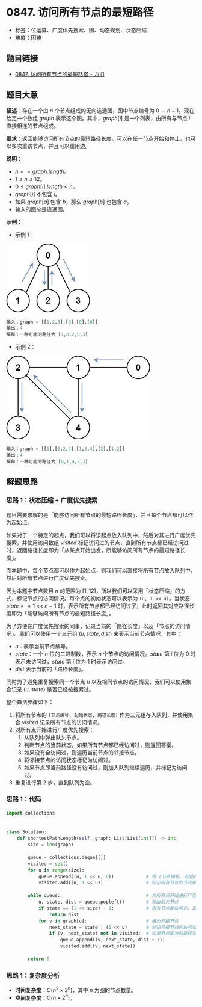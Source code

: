 # 0847. 访问所有节点的最短路径

- 标签：位运算、广度优先搜索、图、动态规划、状态压缩
- 难度：困难

## 题目链接

- [0847. 访问所有节点的最短路径 - 力扣](https://leetcode.cn/problems/shortest-path-visiting-all-nodes/)

## 题目大意

**描述**：存在一个由 $n$ 个节点组成的无向连通图，图中节点编号为 $0 \sim n - 1$。现在给定一个数组 $graph$ 表示这个图。其中，$graph[i]$ 是一个列表，由所有与节点 $i$ 直接相连的节点组成。

**要求**：返回能够访问所有节点的最短路径长度。可以在任一节点开始和停止，也可以多次重访节点，并且可以重用边。

**说明**：

- $n == graph.length$。
- $1 \le n \le 12$。
- $0 \le graph[i].length < n$。
- $graph[i]$ 不包含 $i$。
- 如果 $graph[a]$ 包含 $b$，那么 $graph[b]$ 也包含 $a$。
- 输入的图总是连通图。

**示例**：

- 示例 1：

![](../images/20201024084701.jpg)

```python
输入：graph = [[1,2,3],[0],[0],[0]]
输出：4
解释：一种可能的路径为 [1,0,2,0,3]
```

- 示例 2：

![](../images/20201024084702.jpg)

```python
输入：graph = [[1],[0,2,4],[1,3,4],[2],[1,2]]
输出：4
解释：一种可能的路径为 [0,1,4,2,3]
```

## 解题思路

### 思路 1：状态压缩 + 广度优先搜索

 题目需要求解的是「能够访问所有节点的最短路径长度」，并且每个节点都可以作为起始点。

如果对于一个特定的起点，我们可以将该起点放入队列中，然后对其进行广度优先搜索，并使用访问数组 $visited$ 标记访问过的节点，直到所有节点都已经访问过时，返回路径长度即为「从某点开始出发，所能够访问所有节点的最短路径长度」。

而本题中，每个节点都可以作为起始点，则我们可以直接将所有节点放入队列中，然后对所有节点进行广度优先搜索。

因为本题中节点数目 $n$ 的范围为 $[1, 12]$，所以我们可以采用「状态压缩」的方式，标记节点的访问情况。每个点的初始状态可以表示为 `(u, 1 << u)`。当状态 $state == 1 \text{ <}\text{< } n - 1$ 时，表示所有节点都已经访问过了，此时返回其对应路径长度即为「能够访问所有节点的最短路径长度」。

为了方便在广度优先搜索的同事，记录当前的「路径长度」以及「节点的访问情况」。我们可以使用一个三元组 $(u, state, dist)$ 来表示当前节点情况，其中：

- $u$：表示当前节点编号。
- $state$：一个 $n$ 位的二进制数，表示 $n$ 个节点的访问情况。$state$ 第 $i$ 位为 $0$ 时表示未访问过，$state$ 第 $i$ 位为 $1$ 时表示访问过。
- $dist$ 表示当前的「路径长度」。

同时为了避免重复搜索同一个节点 $u$ 以及相同节点的访问情况，我们可以使用集合记录 $(u, state)$ 是否已经被搜索过。

整个算法步骤如下：

1. 将所有节点的 `(节点编号, 起始状态, 路径长度)` 作为三元组存入队列，并使用集合 $visited$ 记录所有节点的访问情况。
2. 对所有点开始进行广度优先搜索：
   1. 从队列中弹出队头节点。
   2. 判断节点的当前状态，如果所有节点都已经访问过，则返回答案。
   3. 如果没有全访问过，则遍历当前节点的邻接节点。
   4. 将邻接节点的访问状态标记为访问过。
   5. 如果节点即当前路径没有访问过，则加入队列继续遍历，并标记为访问过。
3. 重复进行第 $2$ 步，直到队列为空。

### 思路 1：代码

```python
import collections


class Solution:
    def shortestPathLength(self, graph: List[List[int]]) -> int:
        size = len(graph)

        queue = collections.deque([])
        visited = set()
        for u in range(size):
            queue.append((u, 1 << u, 0))            # 将 (节点编号, 起始状态, 路径长度) 存入队列
            visited.add((u, 1 << u))                # 标记所有节点的节点编号，以及当前状态

        while queue:                                # 对所有点开始进行广度优先搜索
            u, state, dist = queue.popleft()        # 弹出队头节点
            if state == (1 << size) - 1:            # 所有节点都访问完，返回答案
                return dist
            for v in graph[u]:                      # 遍历邻接节点
                next_state = state | (1 << v)       # 标记邻接节点的访问状态
                if (v, next_state) not in visited:  # 如果节点即当前路径没有访问过，则加入队列继续遍历，并标记为访问过
                    queue.append((v, next_state, dist + 1))
                    visited.add((v, next_state))

        return 0
```

### 思路 1：复杂度分析

- **时间复杂度**：$O(n^2 \times 2^n)$，其中 $n$ 为图的节点数量。
- **空间复杂度**：$O(n \times 2^n)$。


